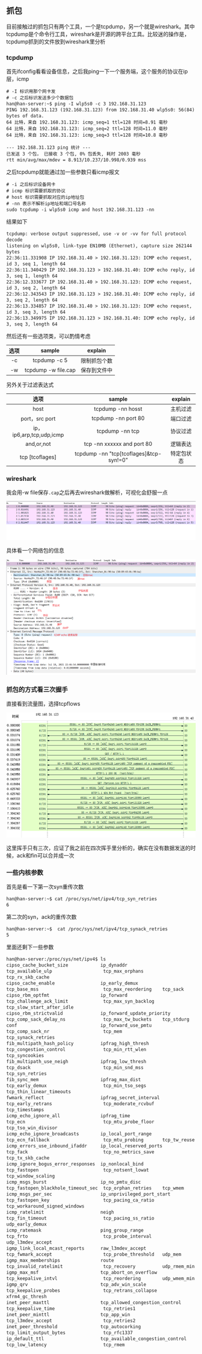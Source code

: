 ## 抓包

目前接触过的抓包只有两个工具，一个是tcpdump，另一个就是wireshark。其中tcpdump是个命令行工具，wireshark是开源的跨平台工具。比较迷的操作是，tcpdump抓到的文件放到wireshark里分析

### tcpdump

首先ifconfig看看设备信息，之后我ping一下一个服务端，这个服务的协议在ip层，icmp

```
# -I 标识用那个网卡发
# -c 之后标识发送多少个数据包
han@han-server:~$ ping -I wlp5s0 -c 3 192.168.31.123
PING 192.168.31.123 (192.168.31.123) from 192.168.31.40 wlp5s0: 56(84) bytes of data.
64 比特，来自 192.168.31.123: icmp_seq=1 ttl=128 时间=8.91 毫秒
64 比特，来自 192.168.31.123: icmp_seq=2 ttl=128 时间=11.0 毫秒
64 比特，来自 192.168.31.123: icmp_seq=3 ttl=128 时间=10.8 毫秒

--- 192.168.31.123 ping 统计 ---
已发送 3 个包， 已接收 3 个包, 0% 包丢失, 耗时 2003 毫秒
rtt min/avg/max/mdev = 8.913/10.237/10.998/0.939 mss
```

之后tcpdump就能通过加一些参数只看icmp报文

```
# -i 之后标识设备网卡
# icmp 标识需要抓取的协议
# host 标识需要抓取对应的ip地址包
# -nn 表示不解析ip地址和端口号名称
sudo tcpdump -i wlp5s0 icmp and host 192.168.31.123 -nn
```

结果如下

```
tcpdump: verbose output suppressed, use -v or -vv for full protocol decode
listening on wlp5s0, link-type EN10MB (Ethernet), capture size 262144 bytes
22:36:11.331908 IP 192.168.31.40 > 192.168.31.123: ICMP echo request, id 3, seq 1, length 64
22:36:11.340429 IP 192.168.31.123 > 192.168.31.40: ICMP echo reply, id 3, seq 1, length 64
22:36:12.333677 IP 192.168.31.40 > 192.168.31.123: ICMP echo request, id 3, seq 2, length 64
22:36:12.343543 IP 192.168.31.123 > 192.168.31.40: ICMP echo reply, id 3, seq 2, length 64
22:36:13.334857 IP 192.168.31.40 > 192.168.31.123: ICMP echo request, id 3, seq 3, length 64
22:36:13.349975 IP 192.168.31.123 > 192.168.31.40: ICMP echo reply, id 3, seq 3, length 64
```

然后还有一些选项类，可以酌情考虑

| 选项 |       sample        |   explain    |
| :--: | :-----------------: | :----------: |
|  -c  |    tcpdump -c 5     | 限制抓包个数 |
|  -w  | tcpdump -w file.cap | 保存到文件中 |

另外关于过滤表达式

|           选项           |                 sample                  |  explain   |
| :----------------------: | :-------------------------------------: | :--------: |
|           host           |            tcpdump -nn hosst            |  主机过滤  |
|      port，src port      |           tcpdump -nn port 80           |  端口过滤  |
| ip，ip6,arp,tcp,udp,icmp |             tcpdump -nn tcp             |  协议过滤  |
|        and,or,not        |       tcp -nn xxxxxx and port 80        |  逻辑表达  |
|     tcp [tcoflages]      | tcpdump -nn "tcp[tcoflages]&tcp-syn!=0" | 特定包状态 |

### wireshark

我会用-w file保存`.cap`之后再去wireshark做解析，可视化会舒服一点

![8](./Pic/8.png)

具体看一个网络包的信息

![9](./Pic/9.png)

### 抓包的方式看三次握手

直接看到流量图，选择tcpflows

![10](./Pic/10.png)

这里挥手只有三次，应证了我之前在四次挥手里分析的，确实在没有数据发送的时候，ack和fin可以合并成一次

### 一些内核参数

首先是看一下第一次syn重传次数

```
han@han-server:~$ cat /proc/sys/net/ipv4/tcp_syn_retries 
6
```

第二次的syn，ack的重传次数

```
han@han-server:~$  cat /proc/sys/net/ipv4/tcp_synack_retries
5
```

里面还剩下一些参数

```
han@han-server:/proc/sys/net/ipv4$ ls
cipso_cache_bucket_size            ip_dynaddr                        tcp_available_ulp                   tcp_max_orphans       tcp_rx_skb_cache
cipso_cache_enable                 ip_early_demux                    tcp_base_mss                        tcp_max_reordering    tcp_sack
cipso_rbm_optfmt                   ip_forward                        tcp_challenge_ack_limit             tcp_max_syn_backlog   tcp_slow_start_after_idle
cipso_rbm_strictvalid              ip_forward_update_priority        tcp_comp_sack_delay_ns              tcp_max_tw_buckets    tcp_stdurg
conf                               ip_forward_use_pmtu               tcp_comp_sack_nr                    tcp_mem               tcp_synack_retries
fib_multipath_hash_policy          ipfrag_high_thresh                tcp_congestion_control              tcp_min_rtt_wlen      tcp_syncookies
fib_multipath_use_neigh            ipfrag_low_thresh                 tcp_dsack                           tcp_min_snd_mss       tcp_syn_retries
fib_sync_mem                       ipfrag_max_dist                   tcp_early_demux                     tcp_min_tso_segs      tcp_thin_linear_timeouts
fwmark_reflect                     ipfrag_secret_interval            tcp_early_retrans                   tcp_moderate_rcvbuf   tcp_timestamps
icmp_echo_ignore_all               ipfrag_time                       tcp_ecn                             tcp_mtu_probe_floor   tcp_tso_win_divisor
icmp_echo_ignore_broadcasts        ip_local_port_range               tcp_ecn_fallback                    tcp_mtu_probing       tcp_tw_reuse
icmp_errors_use_inbound_ifaddr     ip_local_reserved_ports           tcp_fack                            tcp_no_metrics_save   tcp_tx_skb_cache
icmp_ignore_bogus_error_responses  ip_nonlocal_bind                  tcp_fastopen                        tcp_notsent_lowat     tcp_window_scaling
icmp_msgs_burst                    ip_no_pmtu_disc                   tcp_fastopen_blackhole_timeout_sec  tcp_orphan_retries    tcp_wmem
icmp_msgs_per_sec                  ip_unprivileged_port_start        tcp_fastopen_key                    tcp_pacing_ca_ratio   tcp_workaround_signed_windows
icmp_ratelimit                     neigh                             tcp_fin_timeout                     tcp_pacing_ss_ratio   udp_early_demux
icmp_ratemask                      ping_group_range                  tcp_frto                            tcp_probe_interval    udp_l3mdev_accept
igmp_link_local_mcast_reports      raw_l3mdev_accept                 tcp_fwmark_accept                   tcp_probe_threshold   udp_mem
igmp_max_memberships               route                             tcp_invalid_ratelimit               tcp_recovery          udp_rmem_min
igmp_max_msf                       tcp_abort_on_overflow             tcp_keepalive_intvl                 tcp_reordering        udp_wmem_min
igmp_qrv                           tcp_adv_win_scale                 tcp_keepalive_probes                tcp_retrans_collapse  xfrm4_gc_thresh
inet_peer_maxttl                   tcp_allowed_congestion_control    tcp_keepalive_time                  tcp_retries1
inet_peer_minttl                   tcp_app_win                       tcp_l3mdev_accept                   tcp_retries2
inet_peer_threshold                tcp_autocorking                   tcp_limit_output_bytes              tcp_rfc1337
ip_default_ttl                     tcp_available_congestion_control  tcp_low_latency                     tcp_rmem
```

